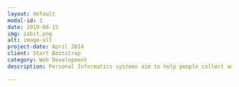 ```yaml
---
layout: default
modal-id: 1
date: 2019-06-15
img: iobit.png
alt: image-alt
project-date: April 2014
client: Start Bootstrap
category: Web Development
description: Personal Informatics systems aim to help people collect and utilize their own personal data. Situated visualizations aim to decentralize data consumption and support people in making data-driven decisions in-situ (situationally). I/O Bits are a personal tracking system I designed, developed, and deployed that explores the intersection between personal informatics and situated visualization. <br><br>Philosophically, I/O Bits leverage simple user-driven tracking to obtain a versatile personal informatics system that visualizes data in-situ. The system is task-unaware, offline, and DIY, acting more like a tool to support personal tracking rather than a coach or nagging mother. <br><br>An I/O Bit consists of 5 push buttons, a wifi-enabled board, a re-chargeable battery, and an e-paper display. It is roughly the size of two decks of cards and costs about $60 (CAD) to make at home. The data collected is comprised of button press time-stamps and is visualized in five different ways. These different visualizations each emphasize different elements of the data that people typically care about (counts, instances, ratios, etc.) <br><br>Github&#58; https&#58;//github.com/kawannam/IO-BITS

---
```

